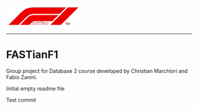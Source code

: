 ###
<img src="FASTianF1Logo.png" width="200" alt="FASTianF1 Logo"/>

---
# FASTianF1
Group project for Database 2 course developed by Christian Marchiori and Fabio Zanini.

Initial empty readme file

Test commit
